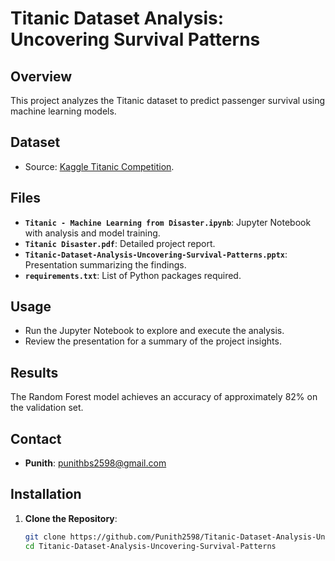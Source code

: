 # Titanic Dataset Analysis: Uncovering Survival Patterns

## Overview
This project analyzes the Titanic dataset to predict passenger survival using machine learning models.

## Dataset
- Source: [Kaggle Titanic Competition](https://www.kaggle.com/c/titanic).

## Files
- **`Titanic - Machine Learning from Disaster.ipynb`**: Jupyter Notebook with analysis and model training.
- **`Titanic Disaster.pdf`**: Detailed project report.
- **`Titanic-Dataset-Analysis-Uncovering-Survival-Patterns.pptx`**: Presentation summarizing the findings.
- **`requirements.txt`**: List of Python packages required.

## Usage
- Run the Jupyter Notebook to explore and execute the analysis.
- Review the presentation for a summary of the project insights.

## Results
The Random Forest model achieves an accuracy of approximately 82% on the validation set.

## Contact
- **Punith**: [punithbs2598@gmail.com](mailto:punithbs2598@gmail.com)


## Installation

1. **Clone the Repository**:
   ```bash
   git clone https://github.com/Punith2598/Titanic-Dataset-Analysis-Uncovering-Survival-Patterns.git
   cd Titanic-Dataset-Analysis-Uncovering-Survival-Patterns

